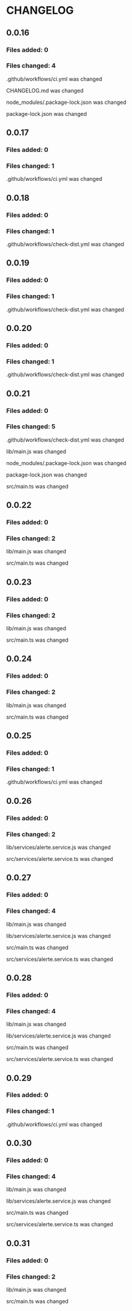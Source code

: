 # CHANGELOG

## 0.0.16
### Files added: 0

### Files changed: 4

.github/workflows/ci.yml was changed

CHANGELOG.md was changed

node_modules/.package-lock.json was changed

package-lock.json was changed


## 0.0.17
### Files added: 0

### Files changed: 1

.github/workflows/ci.yml was changed


## 0.0.18
### Files added: 0

### Files changed: 1

.github/workflows/check-dist.yml was changed


## 0.0.19
### Files added: 0

### Files changed: 1

.github/workflows/check-dist.yml was changed


## 0.0.20
### Files added: 0

### Files changed: 1

.github/workflows/check-dist.yml was changed


## 0.0.21
### Files added: 0

### Files changed: 5

.github/workflows/check-dist.yml was changed

lib/main.js was changed

node_modules/.package-lock.json was changed

package-lock.json was changed

src/main.ts was changed


## 0.0.22
### Files added: 0

### Files changed: 2

lib/main.js was changed

src/main.ts was changed


## 0.0.23
### Files added: 0

### Files changed: 2

lib/main.js was changed

src/main.ts was changed


## 0.0.24
### Files added: 0

### Files changed: 2

lib/main.js was changed

src/main.ts was changed


## 0.0.25
### Files added: 0

### Files changed: 1

.github/workflows/ci.yml was changed


## 0.0.26
### Files added: 0

### Files changed: 2

lib/services/alerte.service.js was changed

src/services/alerte.service.ts was changed


## 0.0.27
### Files added: 0

### Files changed: 4

lib/main.js was changed

lib/services/alerte.service.js was changed

src/main.ts was changed

src/services/alerte.service.ts was changed


## 0.0.28
### Files added: 0

### Files changed: 4

lib/main.js was changed

lib/services/alerte.service.js was changed

src/main.ts was changed

src/services/alerte.service.ts was changed


## 0.0.29
### Files added: 0

### Files changed: 1

.github/workflows/ci.yml was changed


## 0.0.30
### Files added: 0

### Files changed: 4

lib/main.js was changed

lib/services/alerte.service.js was changed

src/main.ts was changed

src/services/alerte.service.ts was changed


## 0.0.31
### Files added: 0

### Files changed: 2

lib/main.js was changed

src/main.ts was changed



